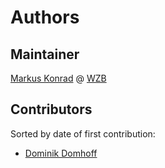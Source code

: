 # Authors

## Maintainer

[Markus Konrad](https://github.com/internaut) @ [WZB](https://github.com/WZBSocialScienceCenter/)

## Contributors

Sorted by date of first contribution:

* [Dominik Domhoff](https://github.com/ddomhoff)
